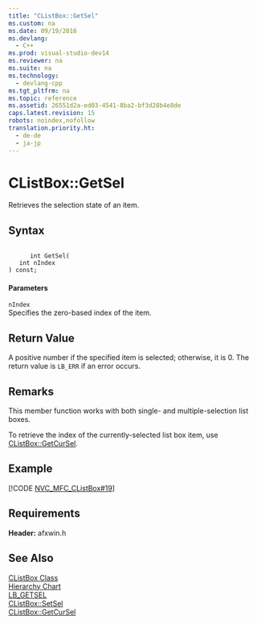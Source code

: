 ```yaml
---
title: "CListBox::GetSel"
ms.custom: na
ms.date: 09/19/2016
ms.devlang: 
  - C++
ms.prod: visual-studio-dev14
ms.reviewer: na
ms.suite: na
ms.technology: 
  - devlang-cpp
ms.tgt_pltfrm: na
ms.topic: reference
ms.assetid: 26551d2a-ed03-4541-8ba2-bf3d28b4e8de
caps.latest.revision: 15
robots: noindex,nofollow
translation.priority.ht: 
  - de-de
  - ja-jp
---
```

# CListBox::GetSel
Retrieves the selection state of an item.  
  
## Syntax  
  
```  
  
      int GetSel(  
   int nIndex   
) const;  
```  
  
#### Parameters  
 `nIndex`  
 Specifies the zero-based index of the item.  
  
## Return Value  
 A positive number if the specified item is selected; otherwise, it is 0. The return value is `LB_ERR` if an error occurs.  
  
## Remarks  
 This member function works with both single- and multiple-selection list boxes.  
  
 To retrieve the index of the currently-selected list box item, use [CListBox::GetCurSel](../vs140/CListBox--GetCurSel.md).  
  
## Example  
 [!CODE [NVC_MFC_CListBox#19](../CodeSnippet/VS_Snippets_Cpp/NVC_MFC_CListBox#19)]  
  
## Requirements  
 **Header:** afxwin.h  
  
## See Also  
 [CListBox Class](../vs140/CListBox-Class.md)   
 [Hierarchy Chart](../vs140/Hierarchy-Chart.md)   
 [LB_GETSEL](http://msdn.microsoft.com/library/windows/desktop/bb775212)   
 [CListBox::SetSel](../vs140/CListBox--SetSel.md)   
 [CListBox::GetCurSel](../vs140/CListBox--GetCurSel.md)